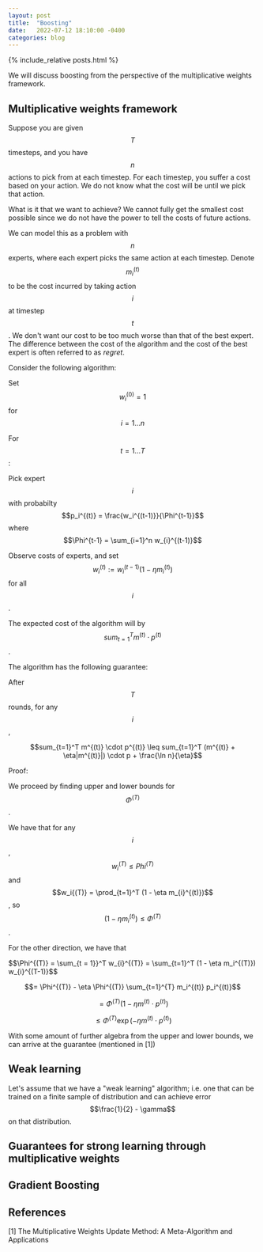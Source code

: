 ```yaml
---
layout: post
title:  "Boosting"
date:   2022-07-12 18:10:00 -0400
categories: blog
---
```


{% include_relative posts.html %}


<!-- Outline:
- Intro
- Multiplicative weights algorithm
- Boosting algo and proof
- Gradient boosting (maybe in another post?) -->


We will discuss boosting from the perspective of the multiplicative weights framework.

## Multiplicative weights framework

Suppose you are given $$T$$ timesteps, and you have $$n$$ actions to pick from at each timestep.
For each timestep, you suffer a cost based on your action. We do not know what the cost will be until we
pick that action.

What is it that we want to achieve? We cannot fully get the smallest cost possible since we
do not have the power to tell the costs of future actions.

We can model this as a problem with $$n$$ experts, where each expert picks the same action at each timestep. Denote $$m_i^{(t)}$$ to be the cost incurred by taking action $$i$$ at timestep $$t$$.
We don't want our cost to be too much worse than that of the best expert. The difference between the cost of the algorithm and the cost of the best expert is often referred to as _regret_.

Consider the following algorithm:

Set $$w_i^{(0)} = 1$$ for $$i = 1...n$$

For $$t = 1...T$$:

Pick expert $$i$$ with probabilty $$p_i^{(t)} = \frac{w_i^{(t-1)}}{\Phi^{t-1}}$$ where $$\Phi^{t-1} = \sum_{i=1}^n w_{i}^{(t-1)}$$

Observe costs of experts, and set $$w_i^{(t)} := w_i^{(t-1)}(1 - \eta m_i^{(t)})$$ for all $$i$$.


The expected cost of the algorithm will by $$sum_{t=1}^T m^{(t)} \cdot p^{(t)}$$.

The algorithm has the following guarantee:

After $$T$$ rounds, for any $$i$$,

$$sum_{t=1}^T m^{(t)} \cdot p^{(t)} \leq sum_{t=1}^T (m^{(t)} + \eta|m^{(t)}|) \cdot p + \frac{\ln n}{\eta}$$

Proof:

We proceed by finding upper and lower bounds for $$\Phi^(T)$$.

We have that for any $$i$$, $$w_i^{(T)} \leq Phi^{(T)}$$ and $$w_i{(T)} = \prod_{t=1}^T (1 - \eta m_{i}^{(t)})$$, so 
$$(1 - \eta m_{i}^{(t)}) \leq \Phi^(T)$$.

For the other direction, we have that

$$\Phi^{(T)} = \sum_{t = 1}}^T w_{i}^{(T)} = \sum_{t=1}^T (1 - \eta m_i^{(T)}) w_{i}^{(T-1)}$$

$$= \Phi^{(T)} - \eta \Phi^{(T)} \sum_{t=1}^{T} m_i^{(t)} p_i^{(t)}$$

$$= \Phi^{(T)} (1 - \eta m^{(t)} \cdot p^{(t)})$$

$$\leq \Phi^{(T)} \exp(-\eta m^{(t)} \cdot p^{(t)})$$

With some amount of further algebra from the upper and lower bounds, we can arrive at the guarantee (mentioned in [1])


<!-- TODO: complete the proof of this bound -->



## Weak learning

Let's assume that we have a "weak learning" algorithm; i.e. one that can be trained on a finite sample of distribution
and can achieve error $$\frac{1}{2} - \gamma$$ on that distribution.

## Guarantees for strong learning through multiplicative weights


## Gradient Boosting

## References

[1] The Multiplicative Weights Update Method: A Meta-Algorithm and Applications

